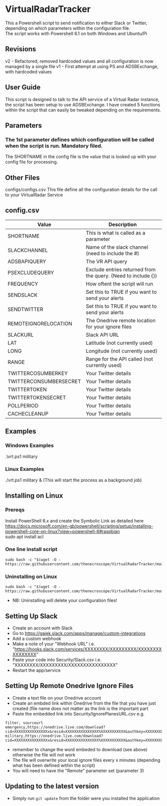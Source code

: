 # VirtualRadarTracker
This a Powershell script to send notification to either Slack or Twitter, depending on which parameters within the configuration file.  
The script works with Powershell 6.1 on both Windows and Ubuntu/Pi



## Revisions
v2 - Refactored, removed hardcoded values and all configuration is now managed by a single file
v1 - First attempt at using PS and ADSBExchange, with hardcoded values


## User Guide
This script is designed to talk to the API service of a Virtual Radar instance, the script has been setup to use ADSBExchange.
I have created 5 functions within the script that can easily be tweaked depending on the requirements.


## Parameters
### The 1st parameter defines which configuration will be called when the script is run. Mandatory filed.
The SHORTNAME in the config file is the value that is looked up with your config file for processing.



## Other Files
configs/configs.csv
This file define all the configuration details for the call to your VirtualRadar Service

## config.csv
| Value   | Description |
| ------- | ----------- |
|SHORTNAME|This is what is called as a parameter|
|SLACKCHANNEL|Name of the slack channel (need to include the #)|
|ADSBAPIQUERY|The VR API query|
|PSEXCLUDEQUERY|Exclude entries returned from the query. (Need to include {})|
|FREQUENCY|How oftent the script will run|
|SENDSLACK|Set this to TRUE if you want to send your alerts|
|SENDTWITTER|Set this to TRUE if you want to send your alerts|
|REMOTEIGNORELOCATION|The Onedrive remote location for your ignore files|
|SLACKURL|Slack API URL|
|LAT|Latitude (not currently used)|
|LONG|Longitude (not currently used)|	
|RANGE|Range for the API called (not currently used)|
|TWITTERCOSUMBERKEY|Your Twitter details|
|TWITTERCONSUMBERSECRET|Your Twitter details|
|TWITTERTOKEN|Your Twitter details|
|TWITTERTOKENSECRET|Your Twitter details|
|POLLPERIOD|Your Twitter details|
|CACHECLEANUP|Your Twitter details|

## Examples
### Windows Examples
.\vrt.ps1 military


### Linux Examples
./vrt.ps1 military & (This will start the process as a background job)
 

## Installing on Linux

### Prereqs
Install PowerShell 6.x and create the Symbolic Link as detailed here  
https://docs.microsoft.com/en-gb/powershell/scripting/setup/installing-powershell-core-on-linux?view=powershell-6#raspbian  
sudo apt install acl

### One line install script
```
sudo bash -c "$(wget -O - https://raw.githubusercontent.com/thenecroscope/VirtualRadarTracker/master/installscript.sh)"
```


### Uninstalling on Linux
```
sudo bash -c "$(wget -O - https://raw.githubusercontent.com/thenecroscope/VirtualRadarTracker/master/uninstallscript.sh)"
````
* NB: Uninstalling will delete your configuration files!


## Setting Up Slack ##
* Create an account with Slack
* Go to https://gajek.slack.com/apps/manage/custom-integrations
* Add a custom webhook
* Make a note of your "Webhook URL" i.e. "https://hooks.slack.com/services/XXXXXXXX/XXXXXXXXX/XXXXXXXXXXXXXXXX"
* Paste your code into Security/Slack.csv i.e. "XXXXXXXX/XXXXXXXXX/XXXXXXXXXXXXXXXX"
* Restart the app/service


## Setting Up Remote Onedrive Ignore Files
* Create a text file on your Onedrive account
* Create an embded link within Onedrive from the file that you have just created (file name does not matter as the link is the important part
* Paste the embedded link into Security/IgnorePlanesURL.csv e.g.

```
filter, sourceurl
emergency,https://onedrive.live.com/download?cid=XXXXXXXXXXXXXXXx&resid=XXXXXXXXXXXXXXX%XXXXXXXXXXX&authkey=XXXXXXXX
military,https://onedrive.live.com/download?cid=XXXXXXXXXXXXXXXx&resid=XXXXXXXXXXXXXXX%XXXXXXXXXXX&authkey=XXXXXXXX
```

* remember to change the word embeded to download (see above) otherwise the file will not work
* The file will overwrite your local ignore files every x minutes (depending what has been defined within the script)
* You will need to have the "Remote" parameter set (parameter 3)


## Updating to the latest version
* Simply run ```git update``` from the folder were you installed the application